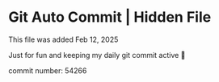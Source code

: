 # Git Auto Commit | Hidden File

This file was added Feb 12, 2025

Just for fun and keeping my daily git commit active 🤪

commit number: 54266
